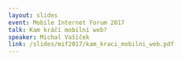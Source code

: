 ```yaml
---
layout: slides
event: Mobile Internet Forum 2017
talk: Kam kráčí mobilní web?
speaker: Michal Vašíček
link: /slides/mif2017/kam_kraci_mobilni_web.pdf
---
```


